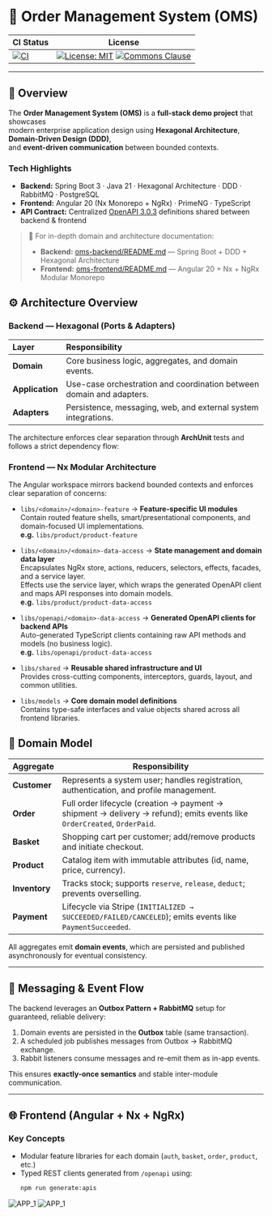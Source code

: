 # 🧩 Order Management System (OMS)

| CI Status                                                                                                                                                                                               | License                                                                                                                                                                                                          |
|---------------------------------------------------------------------------------------------------------------------------------------------------------------------------------------------------------|------------------------------------------------------------------------------------------------------------------------------------------------------------------------------------------------------------------|
| [![CI](https://github.com/hirannor/oms-hexagonal-architecture-ddd/actions/workflows/ci.yml/badge.svg?branch=main)](https://github.com/hirannor/oms-hexagonal-architecture-ddd/actions/workflows/ci.yml) | [![License: MIT](https://img.shields.io/badge/License-MIT-yellow.svg)](https://opensource.org/licenses/MIT) [![Commons Clause](https://img.shields.io/badge/Commons-Clause-red.svg)](https://commonsclause.com/) |

---

## 🧭 Overview

The **Order Management System (OMS)** is a **full-stack demo project** that showcases  
modern enterprise application design using **Hexagonal Architecture**, **Domain-Driven Design (DDD)**,  
and **event-driven communication** between bounded contexts.

### Tech Highlights

- **Backend:** Spring Boot 3 · Java 21 · Hexagonal Architecture · DDD · RabbitMQ · PostgreSQL
- **Frontend:** Angular 20 (Nx Monorepo + NgRx) · PrimeNG · TypeScript
- **API Contract:** Centralized [OpenAPI 3.0.3](openapi/) definitions shared between backend & frontend

> 📘 For in-depth domain and architecture documentation:
>
> - **Backend:** [oms-backend/README.md](oms-backend/README.md) — Spring Boot + DDD + Hexagonal Architecture
> - **Frontend:** [oms-frontend/README.md](oms-frontend/README.md) — Angular 20 + Nx + NgRx Modular Monorepo

## ⚙️ Architecture Overview

### Backend — Hexagonal (Ports & Adapters)

| Layer           | Responsibility                                                       |
|:----------------|:---------------------------------------------------------------------|
| **Domain**      | Core business logic, aggregates, and domain events.                  |
| **Application** | Use-case orchestration and coordination between domain and adapters. |
| **Adapters**    | Persistence, messaging, web, and external system integrations.       |

The architecture enforces clear separation through **ArchUnit** tests and follows a strict dependency flow:

### Frontend — Nx Modular Architecture

The Angular workspace mirrors backend bounded contexts and enforces clear separation of concerns:

- `libs/<domain>/<domain>-feature` → **Feature-specific UI modules**  
  Contain routed feature shells, smart/presentational components, and domain-focused UI implementations.  
  **e.g.** `libs/product/product-feature`


- `libs/<domain>/<domain>-data-access` → **State management and domain data layer**  
  Encapsulates NgRx store, actions, reducers, selectors, effects, facades, and a service layer.  
  Effects use the service layer, which wraps the generated OpenAPI client and maps API responses into domain models.  
  **e.g.** `libs/product/product-data-access`


- `libs/openapi/<domain>-data-access` → **Generated OpenAPI clients for backend APIs**  
  Auto-generated TypeScript clients containing raw API methods and models (no business logic).  
  **e.g.** `libs/openapi/product-data-access`


- `libs/shared` → **Reusable shared infrastructure and UI**  
  Provides cross-cutting components, interceptors, guards, layout, and common utilities.


- `libs/models` → **Core domain model definitions**  
  Contains type-safe interfaces and value objects shared across all frontend libraries.


## 🧩 Domain Model

| Aggregate     | Responsibility                                                                                                           |
|---------------|--------------------------------------------------------------------------------------------------------------------------|
| **Customer**  | Represents a system user; handles registration, authentication, and profile management.                                  |
| **Order**     | Full order lifecycle (creation → payment → shipment → delivery → refund); emits events like `OrderCreated`, `OrderPaid`. |
| **Basket**    | Shopping cart per customer; add/remove products and initiate checkout.                                                   |
| **Product**   | Catalog item with immutable attributes (id, name, price, currency).                                                      |
| **Inventory** | Tracks stock; supports `reserve`, `release`, `deduct`; prevents overselling.                                             |
| **Payment**   | Lifecycle via Stripe (`INITIALIZED → SUCCEEDED/FAILED/CANCELED`); emits events like `PaymentSucceeded`.                  |

All aggregates emit **domain events**, which are persisted and published asynchronously for eventual consistency.

---

## 📡 Messaging & Event Flow

The backend leverages an **Outbox Pattern + RabbitMQ** setup for guaranteed, reliable delivery:

1. Domain events are persisted in the **Outbox** table (same transaction).
2. A scheduled job publishes messages from Outbox → RabbitMQ exchange.
3. Rabbit listeners consume messages and re-emit them as in-app events.

This ensures **exactly-once semantics** and stable inter-module communication.

---

## 🌐 Frontend (Angular + Nx + NgRx)

### Key Concepts

- Modular feature libraries for each domain (`auth`, `basket`, `order`, `product`, etc.)
- Typed REST clients generated from `/openapi` using:
  ```bash
  npm run generate:apis

![APP_1](img/app_1.gif)
![APP_1](img/app_2.gif)
